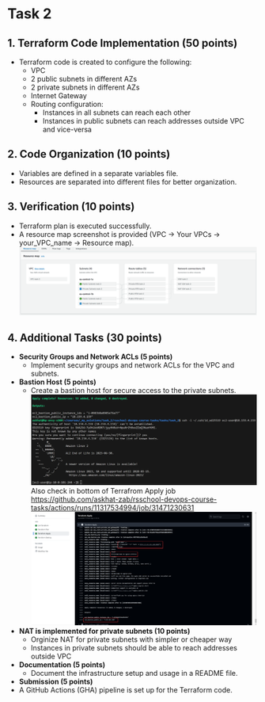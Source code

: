 # Task 2

## 1. **Terraform Code Implementation (50 points)**

   - Terraform code is created to configure the following:
     - VPC
     - 2 public subnets in different AZs
     - 2 private subnets in different AZs
     - Internet Gateway
     - Routing configuration:
       - Instances in all subnets can reach each other
       - Instances in public subnets can reach addresses outside VPC and vice-versa

## 2. **Code Organization (10 points)**

   - Variables are defined in a separate variables file.
   - Resources are separated into different files for better organization.

## 3. **Verification (10 points)**

   - Terraform plan is executed successfully.
   - A resource map screenshot is provided (VPC -> Your VPCs -> your_VPC_name -> Resource map).
    ![Resource map](images/resource_map.png)


## 4. **Additional Tasks (30 points)**
   - **Security Groups and Network ACLs (5 points)**
     - Implement security groups and network ACLs for the VPC and subnets.
   - **Bastion Host (5 points)**
     - Create a bastion host for secure access to the private subnets.
    ![Bastion host check SSH connection](images/ssh_bastion.png)
      Also check in bottom of Terrafrom Apply job https://github.com/askhat-zab/rsschool-devops-course-tasks/actions/runs/11317534994/job/31471230631
    ![Bastion host check nginx connection](images/nginx_bastion.png)
   - **NAT is implemented for private subnets (10 points)**
     - Orginize NAT for private subnets with simpler or cheaper way
     - Instances in private subnets should be able to reach addresses outside VPC
   - **Documentation (5 points)**
     - Document the infrastructure setup and usage in a README file.
   - **Submission (5 points)**
   - A GitHub Actions (GHA) pipeline is set up for the Terraform code.
